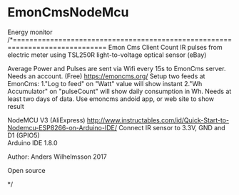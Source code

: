 # EmonCmsNodeMcu
Energy monitor
/*=============================================================================
  Emon Cms Client
  Count IR pulses from electric meter using
  TSL250R light-to-voltage optical sensor (eBay)
  
  Average Power and Pulses are sent via Wifi every 15s to EmonCms server. 
  Needs an account. (Free) https://emoncms.org/
  Setup two feeds at EmonCms:
  1."Log to feed" on "Watt" value will show instant
  2."Wh Accumulator" on "pulseCount" will show daily consumption in Wh. Needs at least two days of data.
  Use emoncms andoid app, or web site to show result
  
  NodeMCU V3  (AliExpress) http://www.instructables.com/id/Quick-Start-to-Nodemcu-ESP8266-on-Arduino-IDE/
  Connect IR sensor to 3.3V, GND and D1 (GPIO5)  
  Arduino IDE 1.8.0
 
  Author: Anders Wilhelmsson 2017
  
  Open source
  
*/
